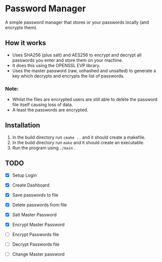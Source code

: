 # Password Manager

A simple password manager that stores or your passwords locally (and encrypts them).

## How it works

- Uses SHA256 (plus salt) and AES256 to encrypt and decrypt all passwords you enter and store them on your machine.
- It does this using the OPENSSL EVP library.
- Uses the master password (raw, unhashed and unsalted) to generate a key which decrypts and encrypts the list of
  passwords.

### Note:
- Whilst the files are encrypted users are still able to delete the password file itself causing loss of data.
- A least the passwords are encrypted.

## Installation

1. In the build directory run ```cmake ..``` and it should create a makefile.
2. In the build directory run ```make``` and it should create an executable.
3. Run the program using ```./main``` .

## TODO

- [x] Setup Login
- [x] Create Dashboard
- [x] Save passwords to file
- [x] Delete passwords from file
- [x] Salt Master Password 
- [x] Encrypt Master Password
- [ ] Encrypt Passwords file
- [ ] Decrypt Passwords file
- [ ] Change Master password

